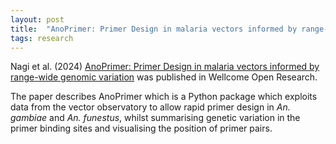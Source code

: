 ```yaml
---
layout: post
title:  "AnoPrimer: Primer Design in malaria vectors informed by range-wide genomic variation (Nagi et al. 2024)"
tags: research
---
```


Nagi et al. (2024) [AnoPrimer: Primer Design in malaria vectors
informed by range-wide genomic
variation](https://doi.org/10.12688/wellcomeopenres.20998.1) was
published in Wellcome Open Research.

The paper describes AnoPrimer which is a Python package which exploits
data from the vector observatory to allow rapid primer design in
*An. gambiae* and *An. funestus*, whilst summarising genetic variation
in the primer binding sites and visualising the position of primer
pairs.


